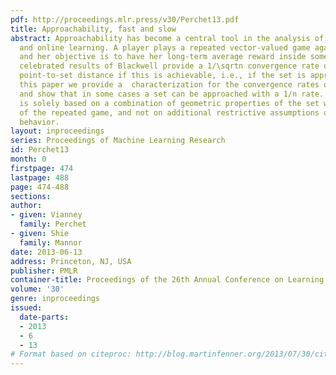 ```yaml
---
pdf: http://proceedings.mlr.press/v30/Perchet13.pdf
title: Approachability, fast and slow
abstract: Approachability has become a central tool in the analysis of repeated games
  and online learning. A player plays a repeated vector-valued game against Nature
  and her objective is to have her long-term average reward inside some target set.  The
  celebrated results of Blackwell provide a 1/\sqrtn convergence rate of the expected
  point-to-set distance if this is achievable, i.e., if the set is approachable. In
  this paper we provide a  characterization for the convergence rates of approachability
  and show that in some cases a set can be approached with a 1/n rate. Our characterization
  is solely based on a combination of geometric properties of the set with properties
  of the repeated game, and not on additional restrictive assumptions on Nature’s
  behavior.
layout: inproceedings
series: Proceedings of Machine Learning Research
id: Perchet13
month: 0
firstpage: 474
lastpage: 488
page: 474-488
sections: 
author:
- given: Vianney
  family: Perchet
- given: Shie
  family: Mannor
date: 2013-06-13
address: Princeton, NJ, USA
publisher: PMLR
container-title: Proceedings of the 26th Annual Conference on Learning Theory
volume: '30'
genre: inproceedings
issued:
  date-parts:
  - 2013
  - 6
  - 13
# Format based on citeproc: http://blog.martinfenner.org/2013/07/30/citeproc-yaml-for-bibliographies/
---
```


